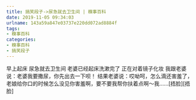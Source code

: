 ```yaml
---
title: 搞笑段子->尿急就去卫生间 | 糗事百科
date: 2019-11-05 09:34:03
urlname: 143a59a847e03737e220dd072ad8884f
tags: 
- 糗事百科
categories:
- 糗事百科
- 搞笑段子
---
```

早上起床 尿急就去卫生间 老婆已经起床洗漱完了 正在对着镜子化妆 我跟老婆说：老婆我要撒尿，你先出去一下呗！ 结果老婆说：哎呦呵，怎么滴还害羞了，老娘给你口的时候怎么没见你害羞啊，要不要我帮你扶着点啊～我……[捂脸][捂脸]


